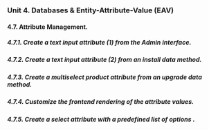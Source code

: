 ### Unit 4. Databases & Entity-Attribute-Value (EAV)
#### 4.7. Attribute Management.
##### 4.7.1. Create a text input attribute (1) from the Admin interface.
##### 4.7.2. Create a text input attribute (2) from an install data method.
##### 4.7.3. Create a multiselect product attribute from an upgrade data method.
##### 4.7.4. Customize the frontend rendering of the attribute values.
##### 4.7.5. Create a select attribute with a predefined list of options .
